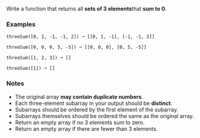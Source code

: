 Write a function that returns all **sets of 3 elements**that **sum to 0**.


### Examples ###
    threeSum([0, 1, -1, -1, 2]) ➞ [[0, 1, -1], [-1, -1, 2]]

    threeSum([0, 0, 0, 5, -5]) ➞ [[0, 0, 0], [0, 5, -5]]

    threeSum([1, 2, 3]) ➞ []

    threeSum([1]) ➞ []


### Notes ###
*   The original array **may contain duplicate numbers**.
*   Each three-element subarray in your output should be **distinct**.
*   Subarrays should be ordered by the first element of the subarray.
*   Subarrays themselves should be ordered the same as the original array.
*   Return an empty array if no 3 elements sum to zero.
*   Return an empty array if there are fewer than 3 elements.